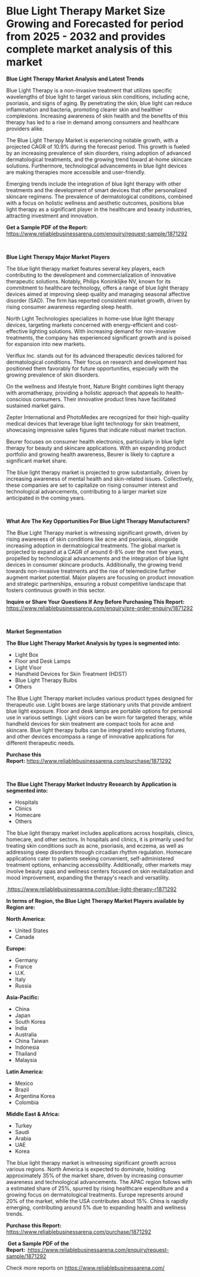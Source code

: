 <p><h1>Blue Light Therapy Market Size Growing and Forecasted for period from 2025 - 2032 and provides complete market analysis of this market</h1></p><p><strong>Blue Light Therapy Market Analysis and Latest Trends</strong></p>
<p><p>Blue Light Therapy is a non-invasive treatment that utilizes specific wavelengths of blue light to target various skin conditions, including acne, psoriasis, and signs of aging. By penetrating the skin, blue light can reduce inflammation and bacteria, promoting clearer skin and healthier complexions. Increasing awareness of skin health and the benefits of this therapy has led to a rise in demand among consumers and healthcare providers alike.</p><p>The Blue Light Therapy Market is experiencing notable growth, with a projected CAGR of 10.9% during the forecast period. This growth is fueled by an increasing prevalence of skin disorders, rising adoption of advanced dermatological treatments, and the growing trend toward at-home skincare solutions. Furthermore, technological advancements in blue light devices are making therapies more accessible and user-friendly.</p><p>Emerging trends include the integration of blue light therapy with other treatments and the development of smart devices that offer personalized skincare regimens. The prevalence of dermatological conditions, combined with a focus on holistic wellness and aesthetic outcomes, positions blue light therapy as a significant player in the healthcare and beauty industries, attracting investment and innovation.</p></p>
<p><strong>Get a Sample PDF of the Report:&nbsp;</strong> <a href="https://www.reliablebusinessarena.com/enquiry/request-sample/1871292?utm_campaign=3262&utm_medium=2&utm_source=Github&utm_content=ia&utm_term=11032025&utm_id=blue-light-therapy">https://www.reliablebusinessarena.com/enquiry/request-sample/1871292</a></p>
<p>&nbsp;</p>
<p><strong>Blue Light Therapy Major Market Players</strong></p>
<p><p>The blue light therapy market features several key players, each contributing to the development and commercialization of innovative therapeutic solutions. Notably, Philips Koninklijke NV, known for its commitment to healthcare technology, offers a range of blue light therapy devices aimed at improving sleep quality and managing seasonal affective disorder (SAD). The firm has reported consistent market growth, driven by rising consumer awareness regarding sleep health.</p><p>North Light Technologies specializes in home-use blue light therapy devices, targeting markets concerned with energy-efficient and cost-effective lighting solutions. With increasing demand for non-invasive treatments, the company has experienced significant growth and is poised for expansion into new markets.</p><p>Veriflux Inc. stands out for its advanced therapeutic devices tailored for dermatological conditions. Their focus on research and development has positioned them favorably for future opportunities, especially with the growing prevalence of skin disorders.</p><p>On the wellness and lifestyle front, Nature Bright combines light therapy with aromatherapy, providing a holistic approach that appeals to health-conscious consumers. Their innovative product lines have facilitated sustained market gains.</p><p>Zepter International and PhotoMedex are recognized for their high-quality medical devices that leverage blue light technology for skin treatment, showcasing impressive sales figures that indicate robust market traction.</p><p>Beurer focuses on consumer health electronics, particularly in blue light therapy for beauty and skincare applications. With an expanding product portfolio and growing health awareness, Beurer is likely to capture a significant market share.</p><p>The blue light therapy market is projected to grow substantially, driven by increasing awareness of mental health and skin-related issues. Collectively, these companies are set to capitalize on rising consumer interest and technological advancements, contributing to a larger market size anticipated in the coming years.</p></p>
<p>&nbsp;</p>
<p><strong>What Are The Key Opportunities For Blue Light Therapy Manufacturers?</strong></p>
<p><p>The Blue Light Therapy market is witnessing significant growth, driven by rising awareness of skin conditions like acne and psoriasis, alongside increasing adoption in dermatological treatments. The global market is projected to expand at a CAGR of around 6-8% over the next five years, propelled by technological advancements and the integration of blue light devices in consumer skincare products. Additionally, the growing trend towards non-invasive treatments and the rise of telemedicine further augment market potential. Major players are focusing on product innovation and strategic partnerships, ensuring a robust competitive landscape that fosters continuous growth in this sector.</p></p>
<p><strong>Inquire or Share Your Questions If Any Before Purchasing This Report:</strong> <a href="https://www.reliablebusinessarena.com/enquiry/pre-order-enquiry/1871292?utm_campaign=3262&utm_medium=2&utm_source=Github&utm_content=ia&utm_term=11032025&utm_id=blue-light-therapy">https://www.reliablebusinessarena.com/enquiry/pre-order-enquiry/1871292</a></p>
<p>&nbsp;</p>
<p><strong>Market Segmentation</strong></p>
<p><strong>The Blue Light Therapy Market Analysis by types is segmented into:</strong></p>
<p><ul><li>Light Box</li><li>Floor and Desk Lamps</li><li>Light Visor</li><li>Handheld Devices for Skin Treatment (HDST)</li><li>Blue Light Therapy Bulbs</li><li>Others</li></ul></p>
<p><p>The Blue Light Therapy market includes various product types designed for therapeutic use. Light boxes are large stationary units that provide ambient blue light exposure. Floor and desk lamps are portable options for personal use in various settings. Light visors can be worn for targeted therapy, while handheld devices for skin treatment are compact tools for acne and skincare. Blue light therapy bulbs can be integrated into existing fixtures, and other devices encompass a range of innovative applications for different therapeutic needs.</p></p>
<p><strong>Purchase this Report:&nbsp;</strong><a href="https://www.reliablebusinessarena.com/purchase/1871292?utm_campaign=3262&utm_medium=2&utm_source=Github&utm_content=ia&utm_term=11032025&utm_id=blue-light-therapy">https://www.reliablebusinessarena.com/purchase/1871292</a></p>
<p>&nbsp;</p>
<p><strong>The Blue Light Therapy Market Industry Research by Application is segmented into:</strong></p>
<p><ul><li>Hospitals</li><li>Clinics</li><li>Homecare</li><li>Others</li></ul></p>
<p><p>The blue light therapy market includes applications across hospitals, clinics, homecare, and other sectors. In hospitals and clinics, it is primarily used for treating skin conditions such as acne, psoriasis, and eczema, as well as addressing sleep disorders through circadian rhythm regulation. Homecare applications cater to patients seeking convenient, self-administered treatment options, enhancing accessibility. Additionally, other markets may involve beauty spas and wellness centers focused on skin revitalization and mood improvement, expanding the therapy's reach and versatility.</p></p>
<p><a href="https://www.reliablebusinessarena.com/blue-light-therapy-r1871292?utm_campaign=3262&utm_medium=2&utm_source=Github&utm_content=ia&utm_term=11032025&utm_id=blue-light-therapy">&nbsp;https://www.reliablebusinessarena.com/blue-light-therapy-r1871292</a></p>
<p><strong>In terms of Region, the Blue Light Therapy Market Players available by Region are:</strong></p>
<p>
    <p> <strong> North America: </strong>
        <ul>
            <li>United States</li>
            <li>Canada</li>
        </ul>
        </p> 
    <p> <strong> Europe: </strong>
        <ul>
            <li>Germany</li>
            <li>France</li>
            <li>U.K.</li>
            <li>Italy</li>
            <li>Russia</li>
        </ul>
        </p> 
    <p> <strong> Asia-Pacific: </strong>
        <ul>
            <li>China</li>
            <li>Japan</li>
            <li>South Korea</li>
            <li>India</li>
            <li>Australia</li>
            <li>China Taiwan</li>
            <li>Indonesia</li>
            <li>Thailand</li>
            <li>Malaysia</li>
        </ul>
        </p> 
    <p> <strong> Latin America: </strong>
        <ul>
            <li>Mexico</li>
            <li>Brazil</li>
            <li>Argentina Korea</li>
            <li>Colombia</li>
        </ul>
        </p> 
    <p> <strong> Middle East & Africa: </strong>
        <ul>
            <li>Turkey</li>
            <li>Saudi</li>
            <li>Arabia</li>
            <li>UAE</li>
            <li>Korea</li>
        </ul>
    </p>
    </p>
<p><p>The blue light therapy market is witnessing significant growth across various regions. North America is expected to dominate, holding approximately 35% of the market share, driven by increasing consumer awareness and technological advancements. The APAC region follows with a estimated share of 25%, spurred by rising healthcare expenditure and a growing focus on dermatological treatments. Europe represents around 20% of the market, while the USA contributes about 15%. China is rapidly emerging, contributing around 5% due to expanding health and wellness trends.</p></p>
<p><strong>Purchase this Report: </strong><a href="https://www.reliablebusinessarena.com/purchase/1871292?utm_campaign=3262&utm_medium=2&utm_source=Github&utm_content=ia&utm_term=11032025&utm_id=blue-light-therapy">https://www.reliablebusinessarena.com/purchase/1871292</a></p>
<p>&nbsp;<strong>Get a Sample PDF of the Report:&nbsp;&nbsp;</strong><a href="https://www.reliablebusinessarena.com/enquiry/request-sample/1871292?utm_campaign=3262&utm_medium=2&utm_source=Github&utm_content=ia&utm_term=11032025&utm_id=blue-light-therapy">https://www.reliablebusinessarena.com/enquiry/request-sample/1871292</a></p>
<p><strong></strong></p>
<p>Check more reports on <a href="https://www.reliablebusinessarena.com/?utm_campaign=3262&utm_medium=2&utm_source=Github&utm_content=ia&utm_term=11032025&utm_id=blue-light-therapy">https://www.reliablebusinessarena.com/</a></p>